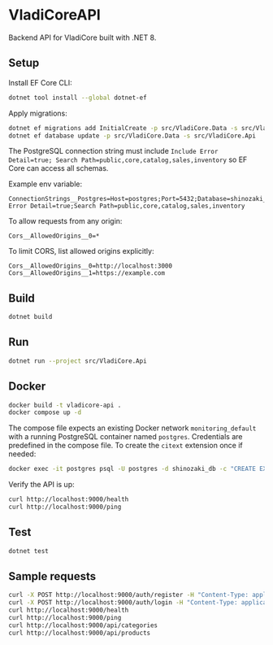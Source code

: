 # VladiCoreAPI

Backend API for VladiCore built with .NET 8.

## Setup
Install EF Core CLI:
```bash
dotnet tool install --global dotnet-ef
```

Apply migrations:
```bash
dotnet ef migrations add InitialCreate -p src/VladiCore.Data -s src/VladiCore.Api
dotnet ef database update -p src/VladiCore.Data -s src/VladiCore.Api
```

The PostgreSQL connection string must include
`Include Error Detail=true; Search Path=public,core,catalog,sales,inventory`
so EF Core can access all schemas.

Example env variable:

```
ConnectionStrings__Postgres=Host=postgres;Port=5432;Database=shinozaki_db;Username=aichishinozaki;Password=aichishinozaki651;Include Error Detail=true;Search Path=public,core,catalog,sales,inventory
```

To allow requests from any origin:

```
Cors__AllowedOrigins__0=*
```

To limit CORS, list allowed origins explicitly:

```
Cors__AllowedOrigins__0=http://localhost:3000
Cors__AllowedOrigins__1=https://example.com
```



## Build
```bash
dotnet build
```

## Run
```bash
dotnet run --project src/VladiCore.Api
```

## Docker
```bash
docker build -t vladicore-api .
docker compose up -d
```
The compose file expects an existing Docker network `monitoring_default` with a running
PostgreSQL container named `postgres`. Credentials are predefined in the compose file.
To create the `citext` extension once if needed:

```bash
docker exec -it postgres psql -U postgres -d shinozaki_db -c "CREATE EXTENSION IF NOT EXISTS citext;"
```

Verify the API is up:

```bash
curl http://localhost:9000/health
curl http://localhost:9000/ping
```

## Test
```bash
dotnet test
```

## Sample requests
```bash
curl -X POST http://localhost:9000/auth/register -H "Content-Type: application/json" -d '{"email":"a@b.com","password":"Pass123!","username":"A"}'
curl -X POST http://localhost:9000/auth/login -H "Content-Type: application/json" -d '{"email":"a@b.com","password":"Pass123!"}'
curl http://localhost:9000/health
curl http://localhost:9000/ping
curl http://localhost:9000/api/categories
curl http://localhost:9000/api/products
```
